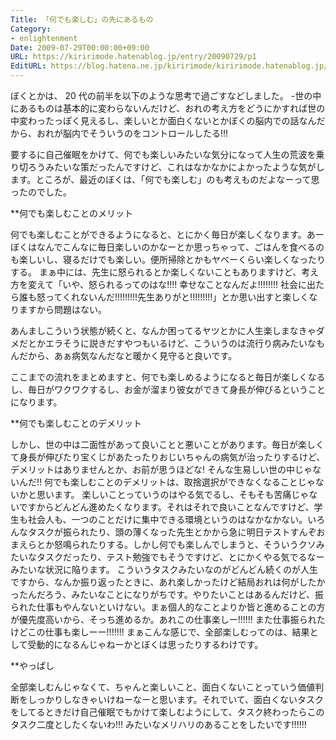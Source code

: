 ```yaml
---
Title: 「何でも楽しむ」の先にあるもの
Category:
- enlightenment
Date: 2009-07-29T00:00:00+09:00
URL: https://kiririmode.hatenablog.jp/entry/20090729/p1
EditURL: https://blog.hatena.ne.jp/kiririmode/kiririmode.hatenablog.jp/atom/entry/8454420450078212776
---
```



ぼくとかは、 20 代の前半を以下のような思考で過ごすなどしました。
-世の中にあるものは基本的に変わらないんだけど、おれの考え方をどうにかすれば世の中変わったっぽく見えるし、楽しいとか面白くないとかぼくの脳内での話なんだから、おれが脳内でそういうのをコントロールしたる!!!

要するに自己催眠をかけて、何でも楽しいみたいな気分になって人生の荒波を乗り切ろうみたいな策だったんですけど、これはなかなかによかったような気がします。ところが、最近のぼくは、「何でも楽しむ」のも考えものだよなーって思ったのでした。

**何でも楽しむことのメリット

何でも楽しむことができるようになると、とにかく毎日が楽しくなります。あーぼくはなんでこんなに毎日楽しいのかなーとか思っちゃって、ごはんを食べるのも楽しいし、寝るだけでも楽しい。便所掃除とかもヤベーくらい楽しくなったりする。 まぁ中には、先生に怒られるとか楽しくないこともありますけど、考え方を変えて「いや、怒られるってのはな!!!! 幸せなことなんだよ!!!!!!!! 社会に出たら誰も怒ってくれないんだ!!!!!!!!!先生ありがと!!!!!!!!!」とか思い出すと楽しくなりますから問題はない。

あんましこういう状態が続くと、なんか困ってるヤツとかに人生楽しまなきゃダメだとかエラそうに説きだすやつもいるけど、こういうのは流行り病みたいなもんだから、あぁ病気なんだなと暖かく見守ると良いです。

ここまでの流れをまとめますと、何でも楽しめるようになると毎日が楽しくなるし、毎日がワクワクするし、お金が溜まり彼女ができて身長が伸びるということになります。

**何でも楽しむことのデメリット

しかし、世の中は二面性があって良いことと悪いことがあります。毎日が楽しくて身長が伸びたり宝くじがあたったりおじいちゃんの病気が治ったりするけど、デメリットはありませんとか、お前が思うほどな! そんな生易しい世の中じゃないんだ!!
何でも楽しむことのデメリットは、取捨選択ができなくなることじゃないかと思います。
楽しいことっていうのはやる気でるし、そもそも苦痛じゃないですからどんどん進めたくなります。それはそれで良いことなんですけど、学生も社会人も、一つのことだけに集中できる環境というのはなかなかない。いろんなタスクが振られたり、頭の薄くなった先生とかから急に明日テストすんぞおまえらとか怒鳴られたりする。しかし何でも楽しんでしまうと、そういうクソみたいなタスクだったり、テスト勉強でもそうですけど、とにかくやる気でるなーみたいな状況に陥ります。
こういうタスクみたいなのがどんどん続くのが人生ですから、なんか振り返ったときに、あれ楽しかったけど結局おれは何がしたかったんだろう、みたいなことになりがちです。やりたいことはあるんだけど、振られた仕事もやんないといけない。まぁ個人的なことよりか皆と進めることの方が優先度高いから、そっち進めるか。あれこの仕事楽しー!!!!!! また仕事振られたけどこの仕事も楽しーー!!!!!!! 
まぁこんな感じで、全部楽しむってのは、結果として受動的になるんじゃねーかとぼくは思ったりするわけです。

**やっぱし

全部楽しむんじゃなくて、ちゃんと楽しいこと、面白くないことっていう価値判断をしっかりしなきゃいけねーなーと思います。それでいて、面白くないタスクをしてるときだけ自己催眠でもかけて楽しむようにして、タスク終わったらこのタスク二度としたくないわ!!! みたいなメリハリのあることをしたいです!!!!!!
